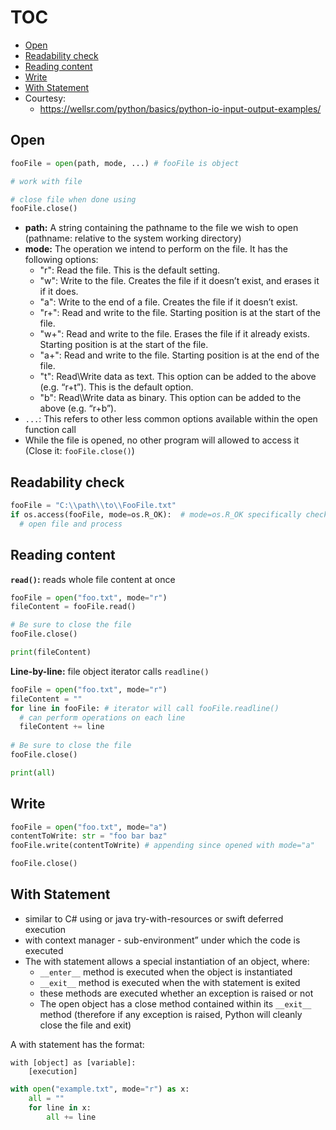 # TOC
* [Open](#open)
* [Readability check](#readability-check)
* [Reading content](#reading-content)
* [Write](#write)
* [With Statement](#With-Statement)
* Courtesy:
  * https://wellsr.com/python/basics/python-io-input-output-examples/

## Open
```python
fooFile = open(path, mode, ...) # fooFile is object

# work with file

# close file when done using
fooFile.close()
```
* **path:** A string containing the pathname to the file we wish to open (pathname: relative to the system working directory)
* **mode:** The operation we intend to perform on the file. It has the following options:
  * "r": Read the file. This is the default setting.
  * "w": Write to the file. Creates the file if it doesn’t exist, and erases it if it does.
  * "a": Write to the end of a file. Creates the file if it doesn’t exist.
  * "r+": Read and write to the file. Starting position is at the start of the file.
  * "w+": Read and write to the file. Erases the file if it already exists. Starting position is at the start of the file.
  * "a+": Read and write to the file. Starting position is at the end of the file.
  * "t": Read\Write data as text. This option can be added to the above (e.g. “r+t”). This is the default option.
  * "b": Read\Write data as binary. This option can be added to the above (e.g. “r+b”).
* `...`: This refers to other less common options available within the open function call
* While the file is opened, no other program will allowed to access it (Close it: `fooFile.close()`)

## Readability check
```python
fooFile = "C:\\path\\to\\FooFile.txt"
if os.access(fooFile, mode=os.R_OK):  # mode=os.R_OK specifically checks readability
  # open file and process
```

## Reading content
**`read()`:** reads whole file content at once
```python
fooFile = open("foo.txt", mode="r")
fileContent = fooFile.read()

# Be sure to close the file
fooFile.close()

print(fileContent)
```

**Line-by-line:** file object iterator calls `readline()`
```python
fooFile = open("foo.txt", mode="r")
fileContent = ""
for line in fooFile: # iterator will call fooFile.readline()
  # can perform operations on each line
  fileContent += line
 
# Be sure to close the file 
fooFile.close()

print(all)
```

## Write
```python
fooFile = open("foo.txt", mode="a")
contentToWrite: str = "foo bar baz"
fooFile.write(contentToWrite) # appending since opened with mode="a"

fooFile.close()
```

## With Statement
* similar to C# using or java try-with-resources or swift deferred execution
* with context manager - sub-environment” under which the code is executed
* The with statement allows a special instantiation of an object, where:
  * `__enter__` method is executed when the object is instantiated
  * `__exit__` method is executed when the with statement is exited
  * these methods are executed whether an exception is raised or not
  * The open object has a close method contained within its `__exit__` method (therefore if any exception is raised, Python will cleanly close the file and exit)

A with statement has the format:
```text
with [object] as [variable]:
	[execution]
```

```python
with open("example.txt", mode="r") as x:
	all = ""
	for line in x:
		all += line
```


